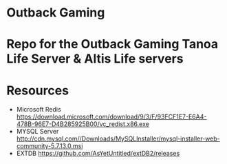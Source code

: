 # Outback Gaming
Repo for the Outback Gaming Tanoa Life Server & Altis Life servers
======
# Resources
* Microsoft Redis https://download.microsoft.com/download/9/3/F/93FCF1E7-E6A4-478B-96E7-D4B285925B00/vc_redist.x86.exe
* MYSQL Server http://cdn.mysql.com//Downloads/MySQLInstaller/mysql-installer-web-community-5.7.13.0.msi
* EXTDB https://github.com/AsYetUntitled/extDB2/releases
